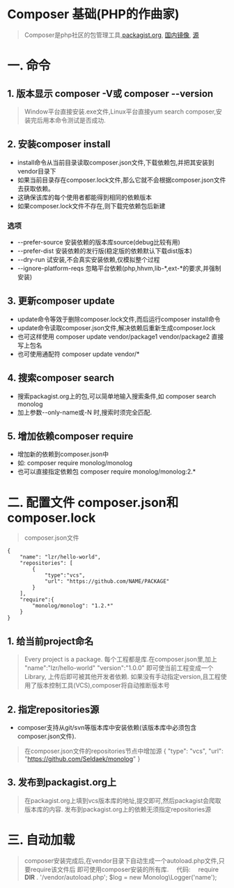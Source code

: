 Composer 基础(PHP的作曲家)
=============
> Composer是php社区的包管理工具,[packagist.org](https://getcomposer.org), [国内镜像](http://www.phpcomposer.com), [源](https://packagist.org)
# 一. 命令
## 1. 版本显示 composer -V或 composer --version
> Window平台直接安装.exe文件,Linux平台直接yum search composer,安装完后用本命令测试是否成功.

## 2. 安装composer install
*  install命令从当前目录读取composer.json文件,下载依赖包,并把其安装到vendor目录下
* 如果当前目录存在composer.lock文件,那么它就不会根据composer.json文件去获取依赖。
* 这确保该库的每个使用者都能得到相同的依赖版本
* 如果composer.lock文件不存在,则下载完依赖包后新建
### 选项
* --prefer-source 安装依赖的版本库source(debug比较有用)
* --prefer-dist   安装依赖的发行版(稳定版的依赖默认下载dist版本)
* --dry-run       试安装,不会真实安装依赖,仅模拟整个过程     
* --ignore-platform-reqs 忽略平台依赖(php,hhvm,lib-*,ext-*的要求,并强制安装)


## 3. 更新composer update 
* update命令等效于删除composer.lock文件,而后运行composer install命令
* update命令读取composer.json文件,解决依赖后重新生成composer.lock
* 也可这样使用 composer update vendor/package1 vendor/package2 直接写上包名
* 也可使用通配符 composer update vendor/*

## 4. 搜索composer search
* 搜索packagist.org上的包,可以简单地输入搜索条件,如 composer search monolog
* 加上参数--only-name或-N 时,搜索时须完全匹配.

## 5. 增加依赖composer require
* 增加新的依赖到composer.json中
* 如: composer require monolog/monolog
* 也可以直接指定依赖包 composer require monolog/monolog:2.*

# 二. 配置文件 composer.json和composer.lock
> composer.json文件

    {
        "name": "lzr/hello-world",
        "repositories": [
            {
                "type":"vcs",
                "url": "https://github.com/NAME/PACKAGE"
            }
        ],
        "require":{
            "monolog/monolog": "1.2.*"
        }
    }

## 1. 给当前project命名
> Every project is a package. 每个工程都是库.在composer.json里,加上
    "name":"lzr/hello-world"
    "version":"1.0.0"
> 即可使当前工程变成一个Library, 上传后即可被其他开发者依赖.
> 如果没有手动指定version,且工程使用了版本控制工具(VCS),composer将自动推断版本号

## 2. 指定repositories源
* composer支持从git/svn等版本库中安装依赖(该版本库中必须包含composer.json文件).
> 在composer.json文件的repositories节点中增加源
    {
       "type": "vcs",
       "url": "https://github.com/Seldaek/monolog"
    }

## 3. 发布到packagist.org上
> 在packagist.org上填到vcs版本库的地址,提交即可,然后packagist会爬取版本库的内容.
> 发布到packagist.org上的依赖无须指定repositories源

# 三. 自动加载
> composer安装完成后,在vendor目录下自动生成一个autoload.php文件,只要require该文件后
> 即可使用composer安装的所有库.
>　代码:　
    require __DIR__ . '/vendor/autoload.php';
    $log = new Monolog\Logger('name'); 


















